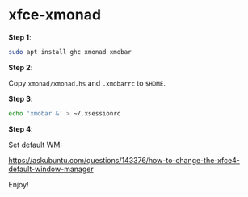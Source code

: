 # xfce-xmonad

**Step 1**:

```sh
sudo apt install ghc xmonad xmobar
```

**Step 2**:

Copy `xmonad/xmonad.hs` and `.xmobarrc` to `$HOME`.

**Step 3**:

```sh
echo 'xmobar &' > ~/.xsessionrc
```

**Step 4**:

Set default WM:

https://askubuntu.com/questions/143376/how-to-change-the-xfce4-default-window-manager

Enjoy!
